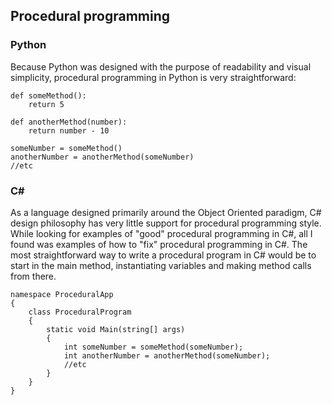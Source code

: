## Procedural programming
### Python

Because Python was designed with the purpose of readability and visual simplicity, procedural programming in Python is very straightforward:

```
def someMethod():
    return 5

def anotherMethod(number):
    return number - 10

someNumber = someMethod()
anotherNumber = anotherMethod(someNumber)
//etc
```
### C#

As a language designed primarily around the Object Oriented paradigm, C# design philosophy has very little support for procedural programming style. While looking for examples of "good" procedural programming in C#, all I found was examples of how to "fix" procedural programming in C#. The most straightforward way to write a procedural program in C# would be to start in the main method, instantiating variables and making method calls from there.

```
namespace ProceduralApp
{
    class ProceduralProgram
    {
        static void Main(string[] args)
        {
            int someNumber = someMethod(someNumber);
            int anotherNumber = anotherMethod(someNumber);
            //etc
        }
    }
}
```